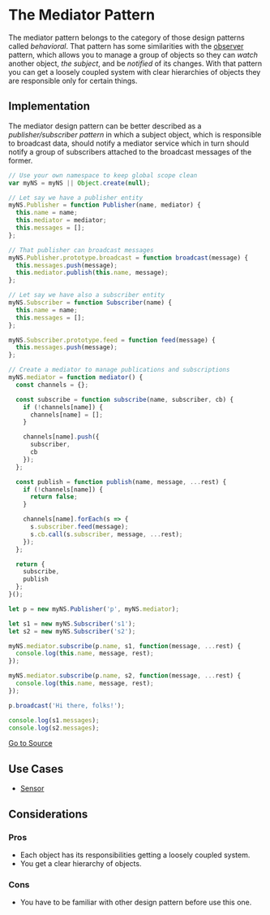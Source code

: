 # The Mediator Pattern

The mediator pattern belongs to the category of those design patterns called *behavioral*. That pattern has some similarities with the [observer](../observer/) pattern, which allows you to manage a group of objects so they can *watch* another object, *the subject*, and be *notified* of its changes. With that pattern you can get a loosely coupled system with clear hierarchies of objects they are responsible only for certain things.

## Implementation

The mediator design pattern can be better described as a *publisher/subscriber pattern* in which a subject object, which is responsible to broadcast data, should notify a mediator service which in turn should notify a group of subscribers attached to the broadcast messages of the former.

```javascript
// Use your own namespace to keep global scope clean
var myNS = myNS || Object.create(null);

// Let say we have a publisher entity
myNS.Publisher = function Publisher(name, mediator) {
  this.name = name;
  this.mediator = mediator;
  this.messages = [];
};

// That publisher can broadcast messages
myNS.Publisher.prototype.broadcast = function broadcast(message) {
  this.messages.push(message);
  this.mediator.publish(this.name, message);
};

// Let say we have also a subscriber entity
myNS.Subscriber = function Subscriber(name) {
  this.name = name;
  this.messages = [];
};

myNS.Subscriber.prototype.feed = function feed(message) {
  this.messages.push(message);
};

// Create a mediator to manage publications and subscriptions
myNS.mediator = function mediator() {
  const channels = {};

  const subscribe = function subscribe(name, subscriber, cb) {
    if (!channels[name]) {
      channels[name] = [];
    }

    channels[name].push({
      subscriber,
      cb
    });
  };

  const publish = function publish(name, message, ...rest) {
    if (!channels[name]) {
      return false;
    }

    channels[name].forEach(s => {
      s.subscriber.feed(message);
      s.cb.call(s.subscriber, message, ...rest);
    });
  };

  return {
    subscribe,
    publish
  };
}();

let p = new myNS.Publisher('p', myNS.mediator);

let s1 = new myNS.Subscriber('s1');
let s2 = new myNS.Subscriber('s2');

myNS.mediator.subscribe(p.name, s1, function(message, ...rest) {
  console.log(this.name, message, rest);
});

myNS.mediator.subscribe(p.name, s2, function(message, ...rest) {
  console.log(this.name, message, rest);
});

p.broadcast('Hi there, folks!');

console.log(s1.messages);
console.log(s2.messages);
```

[Go to Source](index.js)

## Use Cases
* [Sensor](sensor.js)

## Considerations

### Pros
* Each object has its responsibilities getting a loosely coupled system.
* You get a clear hierarchy of objects.

### Cons
* You have to be familiar with other design pattern before use this one.